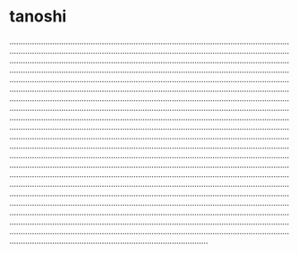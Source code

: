 # tanoshi

....................................................................................................................................................................................................................................................................................................................................................................................................................................................................................................................................................................................................................................................................................................................................................................................................................................................................................................................................................................................................................................................................................................................................................................................................................................................................................................................................................................................................................................................................................................................................................................................................................................................................................................................................................................................................................................................................................................................................................................................................................................................................................................................................................................................................................................................................................................................................................................................................................................................................................................................................................................................................................................................................................................................................................................................................